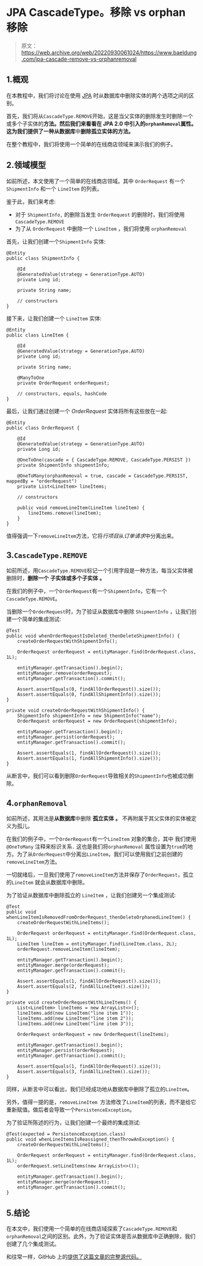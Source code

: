 # JPA CascadeType。移除 vs orphan 移除

> 原文：<https://web.archive.org/web/20220930061024/https://www.baeldung.com/jpa-cascade-remove-vs-orphanremoval>

## 1.概观

在本教程中，我们将讨论在使用 [JPA](/web/20220625232931/https://www.baeldung.com/the-persistence-layer-with-spring-and-jpa) 时从数据库中删除实体的两个选项之间的区别。

首先，我们将从`CascadeType.REMOVE`开始，这是当父实体的删除发生时删除一个或多个子实体的**方法。然后我们来看看在 JPA 2.0 中引入的`orphanRemoval`属性。这为我们提供了一种从数据库**中**删除孤立实体的方法。**

在整个教程中，我们将使用一个简单的在线商店领域来演示我们的例子。

## 2.领域模型

如前所述，本文使用了一个简单的在线商店领域。其中 `OrderRequest` 有一个 `ShipmentInfo` 和一个 `LineItem` 的列表。

鉴于此，我们来考虑:

*   对于 `ShipmentInfo,` 的删除当发生 `OrderRequest` 的删除时，我们将使用 `CascadeType.REMOVE`
*   为了从 `OrderRequest` 中删除一个 `LineItem` ，我们将使用 `orphanRemoval`

首先，让我们创建一个`ShipmentInfo`  实体:

```
@Entity
public class ShipmentInfo {

    @Id
    @GeneratedValue(strategy = GenerationType.AUTO)
    private Long id;

    private String name;

    // constructors
}
```

接下来，让我们创建一个 `LineItem` 实体:

```
@Entity
public class LineItem {

    @Id
    @GeneratedValue(strategy = GenerationType.AUTO)
    private Long id;

    private String name;

    @ManyToOne
    private OrderRequest orderRequest;

    // constructors, equals, hashCode
}
```

最后，让我们通过创建一个 *OrderRequest* 实体将所有这些放在一起:

```
@Entity
public class OrderRequest {

    @Id
    @GeneratedValue(strategy = GenerationType.AUTO)
    private Long id;

    @OneToOne(cascade = { CascadeType.REMOVE, CascadeType.PERSIST })
    private ShipmentInfo shipmentInfo;

    @OneToMany(orphanRemoval = true, cascade = CascadeType.PERSIST, mappedBy = "orderRequest")
    private List<LineItem> lineItems;

    // constructors

    public void removeLineItem(LineItem lineItem) {
        lineItems.remove(lineItem);
    }
}
```

值得强调一下`removeLineItem`方法，它将*行项目*从*订单请求*中分离出来。

## 3.`CascadeType.REMOVE`

如前所述，用`CascadeType.REMOVE`标记一个引用字段是一种方法，每当父实体被删除时，**删除一个** **子实体或多个子实体** **。**

在我们的例子中，一个`OrderRequest`有一个`ShipmentInfo`，它有一个`CascadeType.REMOVE`。

当删除一个`OrderRequest`时，为了验证从数据库中删除 `ShipmentInfo` ，让我们创建一个简单的集成测试:

```
@Test
public void whenOrderRequestIsDeleted_thenDeleteShipmentInfo() {
    createOrderRequestWithShipmentInfo();

    OrderRequest orderRequest = entityManager.find(OrderRequest.class, 1L);

    entityManager.getTransaction().begin();
    entityManager.remove(orderRequest);
    entityManager.getTransaction().commit();

    Assert.assertEquals(0, findAllOrderRequest().size());
    Assert.assertEquals(0, findAllShipmentInfo().size());
}

private void createOrderRequestWithShipmentInfo() {
    ShipmentInfo shipmentInfo = new ShipmentInfo("name");
    OrderRequest orderRequest = new OrderRequest(shipmentInfo);

    entityManager.getTransaction().begin();
    entityManager.persist(orderRequest);
    entityManager.getTransaction().commit();

    Assert.assertEquals(1, findAllOrderRequest().size());
    Assert.assertEquals(1, findAllShipmentInfo().size());
}
```

从断言中，我们可以看到删除`OrderRequest`导致相关的`ShipmentInfo`也被成功删除。

## 4.`orphanRemoval`

如前所述，其用法是**从数据库**中删除 **孤立实体** **。** 不再附属于其父实体的实体被定义为孤儿。

在我们的例子中，一个`OrderRequest`有一个`LineItem` 对象的集合，其中 我们使用 `@OneToMany` 注释来标识关系`.` 这也是我们将`orphanRemoval` 属性设置为`true`的地方。为了从`OrderRequest`中分离出`LineItem`，我们可以使用我们之前创建的`removeLineItem`方法。

一切就绪后，一旦我们使用了`removeLineItem`方法并保存了`OrderRequest`，孤立的`LineItem` 就会从数据库中删除。

为了验证从数据库中删除孤立的 `LineItem` ，让我们创建另一个集成测试:

```
@Test
public void whenLineItemIsRemovedFromOrderRequest_thenDeleteOrphanedLineItem() {
    createOrderRequestWithLineItems();

    OrderRequest orderRequest = entityManager.find(OrderRequest.class, 1L);
    LineItem lineItem = entityManager.find(LineItem.class, 2L);
    orderRequest.removeLineItem(lineItem);

    entityManager.getTransaction().begin();
    entityManager.merge(orderRequest);
    entityManager.getTransaction().commit();

    Assert.assertEquals(1, findAllOrderRequest().size());
    Assert.assertEquals(2, findAllLineItem().size());
}

private void createOrderRequestWithLineItems() {
    List<LineItem> lineItems = new ArrayList<>();
    lineItems.add(new LineItem("line item 1"));
    lineItems.add(new LineItem("line item 2"));
    lineItems.add(new LineItem("line item 3"));

    OrderRequest orderRequest = new OrderRequest(lineItems);

    entityManager.getTransaction().begin();
    entityManager.persist(orderRequest);
    entityManager.getTransaction().commit();

    Assert.assertEquals(1, findAllOrderRequest().size());
    Assert.assertEquals(3, findAllLineItem().size());
}
```

同样，从断言中可以看出，我们已经成功地从数据库中删除了孤立的`LineItem`。

另外，值得一提的是，`removeLineItem `方法修改了`LineItem`的列表，而不是给它重新赋值。做后者会导致一个`PersistenceException`。

为了验证所陈述的行为，让我们创建一个最终的集成测试:

```
@Test(expected = PersistenceException.class)
public void whenLineItemsIsReassigned_thenThrowAnException() {
    createOrderRequestWithLineItems();

    OrderRequest orderRequest = entityManager.find(OrderRequest.class, 1L);
    orderRequest.setLineItems(new ArrayList<>());

    entityManager.getTransaction().begin();
    entityManager.merge(orderRequest);
    entityManager.getTransaction().commit();
}
```

## 5.结论

在本文中，我们使用一个简单的在线商店域探索了`CascadeType.REMOVE`和`orphanRemoval`之间的区别。此外，为了验证实体是否从数据库中正确删除，我们创建了几个集成测试。

和往常一样，GitHub 上的[提供了这篇文章的完整源代码。](https://web.archive.org/web/20220625232931/https://github.com/eugenp/tutorials/tree/master/persistence-modules/java-jpa-3)
